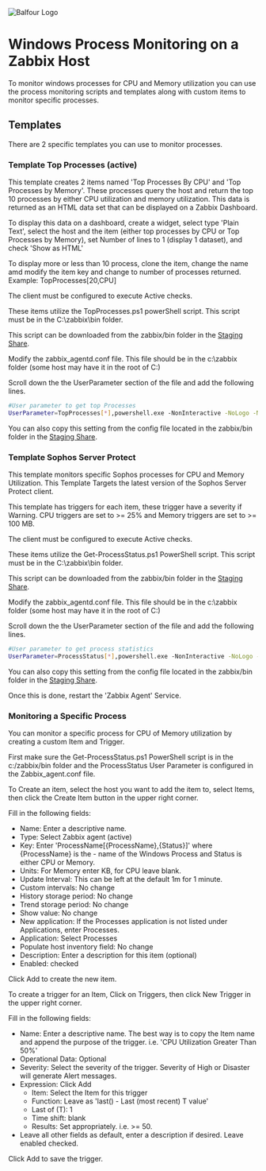 ![Balfour Logo](https://www.balfourbeattyus.com/Balfour-dev.allata.com/media/content-media/2017-Balfour-Beatty-Logo-Blue.svg?ext=.svg)

# Windows Process Monitoring on a Zabbix Host

To monitor windows processes for CPU and Memory utilization you can use the process monitoring scripts and templates along with custom items to monitor specific processes.

## Templates

There are 2 specific templates you can use to monitor processes.

### Template Top Processes (active)

This template creates 2 items named 'Top Processes By CPU' and 'Top Processes by Memory'. These processes query the host and return the top 10 processes by either CPU utilization and memory utilization. This data is returned as an HTML data set that can be displayed on a Zabbix Dashboard.

To display this data on a dashboard, create a widget, select type 'Plain Text', select the host and the item (either top processes by CPU or Top Processes by Memory), set Number of lines to 1 (display 1 dataset), and check 'Show as HTML'

To display more or less than 10 process, clone the item, change the name amd modify the item key and change to number of processes returned.
Example: TopProcesses[20,CPU]

The client must be configured to execute Active checks.

These items utilize the TopProcesses.ps1 powerShell script. This script must be in the C:\zabbix\bin folder.

This script can be downloaded from the zabbix/bin folder in the [Staging Share](file//\\awsfsxe1file/Staging).

Modify the zabbix_agentd.conf file. This file should be in the c:\zabbix folder (some host may have it in the root of C:)

Scroll down the the UserParameter section of the file and add the following lines.

```bash
#User parameter to get top Processes
UserParameter=TopProcesses[*],powershell.exe -NonInteractive -NoLogo -NoProfile -ExecutionPolicy ByPass -File "C:\zabbix\bin\TopProcesses.ps1" -Top "$1" -Status "$2
```

You can also copy this setting from the config file located in the zabbix/bin folder in the [Staging Share](file//\\awsfsxe1file/Staging).

### Template Sophos Server Protect

This template monitors specific Sophos processes for CPU and Memory Utilization. This Template Targets the latest version of the Sophos Server Protect client.

This template has triggers for each item, these trigger have a severity if Warning. CPU triggers are set to >= 25% and Memory triggers are set to >= 100 MB.

The client must be configured to execute Active checks.

These items utilize the Get-ProcessStatus.ps1 PowerShell script. This script must be in the C:\zabbix\bin folder.

This script can be downloaded from the zabbix/bin folder in the [Staging Share](file//\\awsfsxe1file/Staging).

Modify the zabbix_agentd.conf file. This file should be in the c:\zabbix folder (some host may have it in the root of C:\)

Scroll down the the UserParameter section of the file and add the following lines.

```bash
#User parameter to get process statistics
UserParameter=ProcessStatus[*],powershell.exe -NonInteractive -NoLogo -NoProfile -ExecutionPolicy ByPass -File "C:\zabbix\bin\Get-ProcessStatus.ps1" -ProcessName "$1" -Status "$2"
```

You can also copy this setting from the config file located in the zabbix/bin folder in the [Staging Share](file//\\awsfsxe1file/Staging).

Once this is done, restart the 'Zabbix Agent' Service.

### Monitoring a Specific Process

You can monitor a specific process for CPU of Memory utilization by creating a custom Item and Trigger.

First make sure the Get-ProcessStatus.ps1 PowerShell script is in the c:/zabbix/bin folder and the ProcessStatus User Parameter is configured in the Zabbix_agent.conf file.

To Create an item, select the host you want to add the item to, select Items, then click the Create Item button in the upper right corner.

Fill in the following fields:

- Name: Enter a descriptive name.
- Type: Select Zabbix agent (active)
- Key: Enter 'ProcessName[{ProcessName},{Status}]' where {ProcessName} is the - name of the Windows Process and Status is either CPU or Memory.
- Units: For Memory enter KB, for CPU leave blank.
- Update Interval: This can be left at the default 1m for 1 minute.
- Custom intervals: No change
- History storage period: No change
- Trend storage period: No change
- Show value: No change
- New application: If the Processes application is not listed under Applications, enter Processes.
- Application: Select Processes
- Populate host inventory field: No change
- Description: Enter a description for this item (optional)
- Enabled: checked

Click Add to create the new item.

To create a trigger for an Item, Click on Triggers, then click New Trigger in the upper right corner.

Fill in the following fields:

- Name: Enter a descriptive name. The best way is to copy the Item name and append the purpose of the trigger. i.e. 'CPU Utilization Greater Than 50%'
- Operational Data: Optional
- Severity: Select the severity of the trigger. Severity of High or Disaster will generate Alert messages.
- Expression: Click Add
  - Item: Select the Item for this trigger 
  - Function: Leave as 'last() - Last (most recent) T value'
  - Last of (T): 1
  - Time shift: blank
  - Results: Set appropriately. i.e. >= 50.
- Leave all other fields as default, enter a description if desired. Leave enabled checked.

Click Add to save the trigger.
